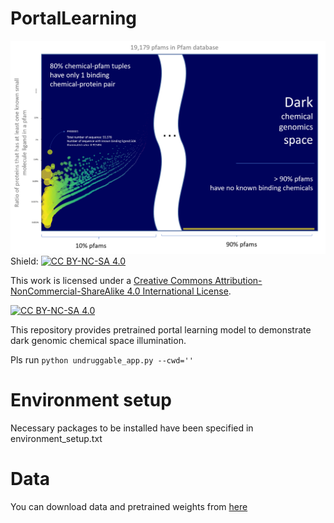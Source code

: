 # PortalLearning

![](dark-space-bubble.png)
Shield: [![CC BY-NC-SA 4.0][cc-by-nc-sa-shield]][cc-by-nc-sa]

This work is licensed under a
[Creative Commons Attribution-NonCommercial-ShareAlike 4.0 International License][cc-by-nc-sa].

[![CC BY-NC-SA 4.0][cc-by-nc-sa-image]][cc-by-nc-sa]

[cc-by-nc-sa]: http://creativecommons.org/licenses/by-nc-sa/4.0/
[cc-by-nc-sa-image]: https://licensebuttons.net/l/by-nc-sa/4.0/88x31.png
[cc-by-nc-sa-shield]: https://img.shields.io/badge/License-CC%20BY--NC--SA%204.0-lightgrey.svg

This repository provides pretrained portal learning model to demonstrate dark genomic chemical space illumination.

Pls run <code>python undruggable_app.py --cwd=''</code>

# Environment setup
Necessary packages to be installed have been specified in environment_setup.txt

# Data
You can download data and pretrained weights from [here](https://zenodo.org/record/5701618#.YZHfmmDMKUk)
